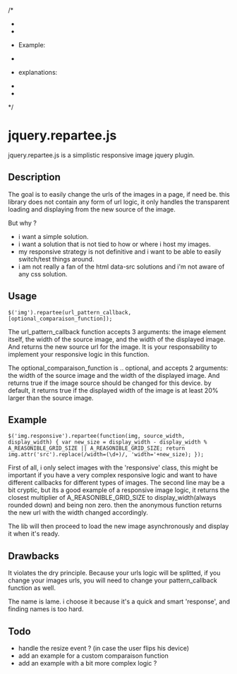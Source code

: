 /*
        


 * 
 * 
 
 * Example:

 * 
 * explanations:
 * 
 * 

 */

jquery.repartee.js
==================

jquery.repartee.js is a simplistic responsive image jquery plugin.

Description
-----------

The goal is to easily change the urls of the images in a page, if need be.
this library does not contain any form of url logic, 
it only handles the transparent loading and displaying from the new source of the image.

But why ?
- i want a simple solution.
- i want a solution that is not tied to how or where i host my images.
- my responsive strategy is not definitive and i want to be able to easily switch/test things around.
- i am not really a fan of the html data-src solutions and i'm not aware of any css solution.

Usage
-----

`$('img').repartee(url_pattern_callback, [optional_comparaison_function]);`

The url_pattern_callback function accepts 3 arguments: 
the image element itself, the width of the source image, and the width of the displayed image.
And returns the new source url for the image. It is your responsability to implement your responsive logic in this function.

The optional_comparaison_function is .. optional, and accepts 2 arguments:
the width of the source image and the width of the displayed image.
And returns true if the image source should be changed for this device.
by default, it returns true if the displayed width of the image is at least 20% larger than the source image.


Example
-------

`$('img.responsive').repartee(function(img, source_width, display_width) {
      var new_size = display_width - display_width % A_REASONIBLE_GRID_SIZE || A_REASONIBLE_GRID_SIZE;
      return img.attr('src').replace(/width=(\d+)/, 'width='+new_size);
});`

First of all, i only select images with the 'responsive' class, 
this might be important if you have a very complex responsive logic and want to have different callbacks for different types of images.
The second line may be a bit cryptic, but its a good example of a responsive image logic, 
it returns the closest multiplier of A_REASONIBLE_GRID_SIZE to display_width(always rounded down) and being non zero.
then the anonymous function returns the new url with the width changed accordingly.
 
The lib will then proceed to load the new image asynchronously and display it when it's ready.


Drawbacks
---------

It violates the dry principle.
Because your urls logic will be splitted, if you change your images urls, you will need to change your pattern_callback function as well.

The name is lame. i choose it because it's a quick and smart 'response', and finding names is too hard.

Todo
----

* handle the resize event ? (in case the user flips his device)
* add an example for a custom comparaison function
* add an example with a bit more complex logic ?